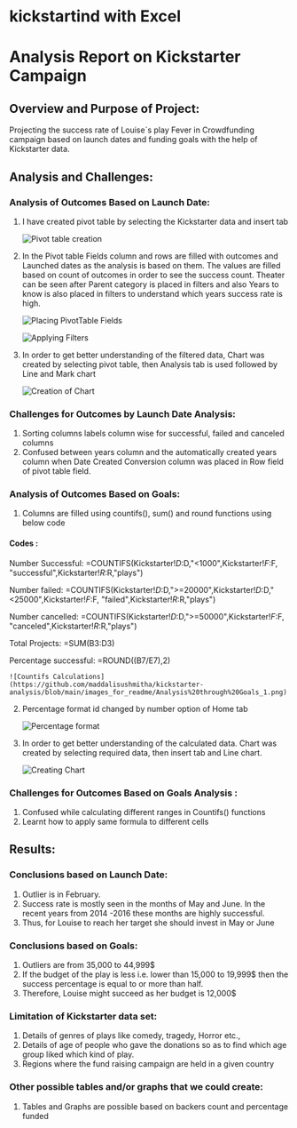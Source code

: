 # kickstartind with Excel

# Analysis Report on Kickstarter Campaign 

## Overview and Purpose of Project:

Projecting the success rate of Louise`s play Fever in Crowdfunding campaign based on launch dates and funding goals with the help of Kickstarter data. 


## Analysis and Challenges:

### Analysis of Outcomes Based on Launch Date:

1. I have created pivot table by selecting the Kickstarter data and insert tab

	![Pivot table creation](https://github.com/maddalisushmitha/kickstarter-analysis/blob/main/images_for_readme/Analysis%20through%20Launched%20dates_1.png)

2. In the Pivot table Fields column and rows are filled with outcomes and Launched dates as the analysis is based on them. The values are filled based on  count of outcomes in order  to see the success count. Theater can be seen after Parent category is placed in filters and also Years to know is also placed in filters to understand which years success rate is high.

	![Placing PivotTable Fields](https://github.com/maddalisushmitha/kickstarter-analysis/blob/main/images_for_readme/Analysis%20through%20Launched%20dates_2.png)
 
	![Applying Filters](https://github.com/maddalisushmitha/kickstarter-analysis/blob/main/images_for_readme/Analysis%20through%20Launched%20dates_3.png)
  
3. In order to get better understanding of the filtered data, Chart was created by selecting pivot table, then Analysis tab is used followed by Line and Mark chart

	![Creation of Chart](https://github.com/maddalisushmitha/kickstarter-analysis/blob/main/images_for_readme/Analysis%20through%20Launched%20dates_4.png)


### Challenges for Outcomes by Launch Date Analysis:

1. Sorting columns labels column wise for successful, failed and canceled columns
2. Confused between years column and the automatically created years column when Date Created Conversion column was placed in Row field of pivot table field.

### Analysis of Outcomes Based on Goals:
1. Columns are filled using countifs(), sum() and round functions using below code

#### Codes :
	
Number Successful:
	=COUNTIFS(Kickstarter!$D:$D,"<1000",Kickstarter!$F:$F, "successful",Kickstarter!$R:$R,"plays")
	
Number failed:
	=COUNTIFS(Kickstarter!$D:$D,">=20000",Kickstarter!$D:$D,"<25000",Kickstarter!$F:$F, "failed",Kickstarter!$R:$R,"plays")
	
Number cancelled:
	=COUNTIFS(Kickstarter!$D:$D,">=50000",Kickstarter!$F:$F, "canceled",Kickstarter!$R:$R,"plays")
	
Total Projects:
	=SUM(B3:D3)
	
Percentage successful:
	=ROUND((B7/E7),2)
	
	![Countifs Calculations](https://github.com/maddalisushmitha/kickstarter-analysis/blob/main/images_for_readme/Analysis%20through%20Goals_1.png)

2. Percentage format id changed by number option of Home tab

	![Percentage format](https://github.com/maddalisushmitha/kickstarter-analysis/blob/main/images_for_readme/Analysis%20through%20Goals_2.png)

3. In order to get better understanding of the calculated data. Chart was created by selecting required data, then insert tab and Line chart.

	![Creating Chart](https://github.com/maddalisushmitha/kickstarter-analysis/blob/main/images_for_readme/Analysis%20through%20Goals_3.png)
	
### Challenges for Outcomes Based on Goals Analysis :
1. Confused while calculating different ranges in Countifs() functions 
2. Learnt how to apply same formula to different cells
	
## Results:
### Conclusions based on Launch Date:
1. Outlier is in February.
2. Success rate is mostly seen in the months of May and June. In the recent years from 2014 -2016 these months are highly successful. 
3. Thus, for Louise to reach her target she should invest in May or June 

### Conclusions based on Goals:
1. Outliers are from 35,000 to 44,999$
2. If the budget of the play is less i.e. lower than 15,000 to 19,999$ then the success percentage is equal to or more than half. 
3. Therefore, Louise might succeed as her budget is 12,000$

### Limitation of Kickstarter data set:
1. Details of genres of plays like comedy, tragedy, Horror etc.,
2. Details of age of people who gave the donations so as to find which age group liked which kind of play.
3. Regions where the fund raising campaign are held in a given country
	
### Other possible tables and/or graphs that we could create:
1. Tables and Graphs are possible based on backers count and percentage funded
